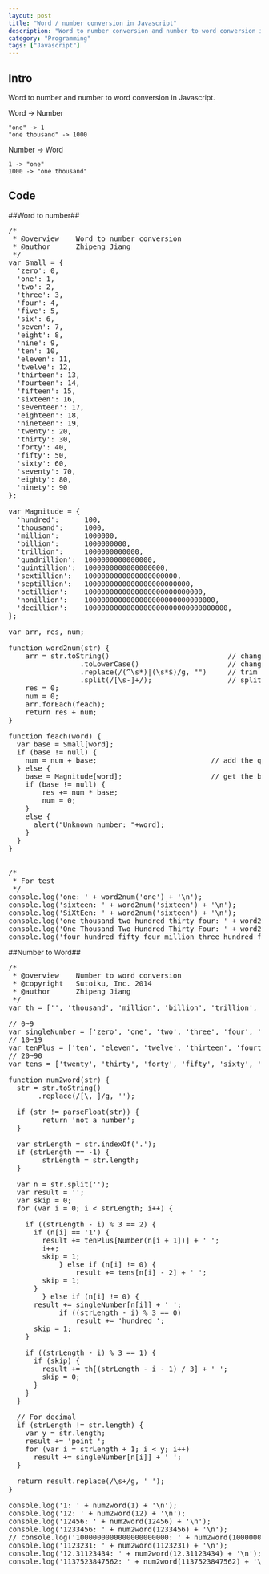```yaml
---
layout: post
title: "Word / number conversion in Javascript"
description: "Word to number conversion and number to word conversion in Javascript"
category: "Programming"
tags: ["Javascript"]
---
```


## Intro

Word to number and number to word conversion in Javascript.

Word -> Number

    "one" -> 1
    "one thousand" -> 1000

Number -> Word

    1 -> "one"
    1000 -> "one thousand"

## Code

##Word to number##

<pre class="prettyprint linenums">
/*
 * @overview    Word to number conversion
 * @author      Zhipeng Jiang
 */
var Small = {
  'zero': 0,
  'one': 1,
  'two': 2,
  'three': 3,
  'four': 4,
  'five': 5,
  'six': 6,
  'seven': 7,
  'eight': 8,
  'nine': 9,
  'ten': 10,
  'eleven': 11,
  'twelve': 12,
  'thirteen': 13,
  'fourteen': 14,
  'fifteen': 15,
  'sixteen': 16,
  'seventeen': 17,
  'eighteen': 18,
  'nineteen': 19,
  'twenty': 20,
  'thirty': 30,
  'forty': 40,
  'fifty': 50,
  'sixty': 60,
  'seventy': 70,
  'eighty': 80,
  'ninety': 90
};

var Magnitude = {
  'hundred':      100,
  'thousand':     1000,
  'million':      1000000,
  'billion':      1000000000,
  'trillion':     1000000000000,
  'quadrillion':  1000000000000000,
  'quintillion':  1000000000000000000,
  'sextillion':   1000000000000000000000,
  'septillion':   1000000000000000000000000,
  'octillion':    1000000000000000000000000000,
  'nonillion':    1000000000000000000000000000000,
  'decillion':    1000000000000000000000000000000000,
};

var arr, res, num;

function word2num(str) {
    arr = str.toString()                            // change to string
                 .toLowerCase()                     // change to lower case
                 .replace(/(^\s*)|(\s*$)/g, "")     // trim space in head and tail
                 .split(/[\s-]+/);                  // split word with space
    res = 0;
    num = 0;
    arr.forEach(feach);
    return res + num;
}

function feach(word) {
  var base = Small[word];
  if (base != null) {
    num = num + base;                           // add the quantity
  } else {
    base = Magnitude[word];                     // get the base
    if (base != null) {
        res += num * base;
        num = 0;
    }
    else { 
      alert("Unknown number: "+word);
    }
  }
}


/*
 * For test
 */
console.log('one: ' + word2num('one') + '\n');
console.log('sixteen: ' + word2num('sixteen') + '\n');
console.log('SiXtEen: ' + word2num('sixteen') + '\n');
console.log('one thousand two hundred thirty four: ' + word2num('one thousand two hundred thirty four ') + '\n');
console.log('One Thousand Two Hundred Thirty Four: ' + word2num('One Thousand Two Hundred Thirty Four') + '\n');
console.log('four hundred fifty four million three hundred fifty two thousand three hundred forty five: ' + word2num('four hundred fifty four million three hundred fifty two thousand three hundred forty five') + '\n');
</pre>

##Number to Word##

<pre class="prettyprint linenums">
/*
 * @overview    Number to word conversion
 * @copyright   Sutoiku, Inc. 2014
 * @author      Zhipeng Jiang
 */
var th = ['', 'thousand', 'million', 'billion', 'trillion', 'quadrillion'];

// 0~9
var singleNumber = ['zero', 'one', 'two', 'three', 'four', 'five', 'six', 'seven', 'eight', 'nine'];
// 10~19
var tenPlus = ['ten', 'eleven', 'twelve', 'thirteen', 'fourteen', 'fifteen', 'sixteen', 'seventeen', 'eighteen', 'nineteen'];
// 20~90
var tens = ['twenty', 'thirty', 'forty', 'fifty', 'sixty', 'seventy', 'eighty', 'ninety'];

function num2word(str) {
  str = str.toString()
       .replace(/[\, ]/g, '');

  if (str != parseFloat(str)) {
        return 'not a number';
  }

  var strLength = str.indexOf('.');
  if (strLength == -1) {
        strLength = str.length;
  }

  var n = str.split('');
  var result = '';
  var skip = 0;
  for (var i = 0; i &lt; strLength; i++) {

    if ((strLength - i) % 3 == 2) {
      if (n[i] == '1') {
        result += tenPlus[Number(n[i + 1])] + ' ';
        i++;
        skip = 1;
            } else if (n[i] != 0) {
                result += tens[n[i] - 2] + ' ';
        skip = 1;
      }
        } else if (n[i] != 0) {
      result += singleNumber[n[i]] + ' ';
            if ((strLength - i) % 3 == 0)
                result += 'hundred ';
      skip = 1;
    }

    if ((strLength - i) % 3 == 1) {
      if (skip) {
        result += th[(strLength - i - 1) / 3] + ' ';
        skip = 0;
      }
    }
  }

  // For decimal
  if (strLength != str.length) {
    var y = str.length;
    result += 'point ';
    for (var i = strLength + 1; i &lt; y; i++) 
      result += singleNumber[n[i]] + ' ';
  }
  
  return result.replace(/\s+/g, ' ');
}

console.log('1: ' + num2word(1) + '\n');
console.log('12: ' + num2word(12) + '\n');
console.log('12456: ' + num2word(12456) + '\n');
console.log('1233456: ' + num2word(1233456) + '\n');
// console.log('1000000000000000000000: ' + num2word(1000000000000000000000) + '\n');
console.log('1123231: ' + num2word(1123231) + '\n');
console.log('12.31123434: ' + num2word(12.31123434) + '\n');
console.log('1137523847562: ' + num2word(1137523847562) + '\n');

</pre>